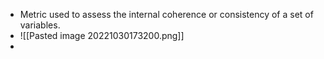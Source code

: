 - Metric used to assess the internal coherence or consistency of a set of variables.
- ![[Pasted image 20221030173200.png]]
- 